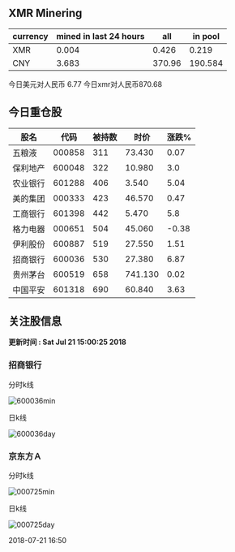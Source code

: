 ## XMR Minering

|currency|mined in last 24 hours|all|in pool|
|---|---|---|---|
|XMR|0.004|0.426|0.219|
|CNY|3.683|370.96|190.584|

今日美元对人民币 6.77	今日xmr对人民币870.68


## 今日重仓股 

|股名|代码|被持数|时价|涨跌%|
|---|---|---|---|---|
|五粮液|000858|311|73.430|0.07|
|保利地产|600048|322|10.980|3.0|
|农业银行|601288|406|3.540|5.04|
|美的集团|000333|423|46.570|0.47|
|工商银行|601398|442|5.470|5.8|
|格力电器|000651|504|45.060|-0.38|
|伊利股份|600887|519|27.550|1.51|
|招商银行|600036|530|27.380|6.87|
|贵州茅台|600519|658|741.130|0.02|
|中国平安|601318|690|60.840|3.63|

## 关注股信息
**更新时间 : Sat Jul 21 15:00:25 2018**
### 招商银行 
分时k线

![600036min](http://image.sinajs.cn/newchart/min/n/sh600036.gif)

日k线

![600036day](http://image.sinajs.cn/newchart/daily/n/sh600036.gif)

### 京东方Ａ 
分时k线

![000725min](http://image.sinajs.cn/newchart/min/n/sz000725.gif)

日k线

![000725day](http://image.sinajs.cn/newchart/daily/n/sz000725.gif)

2018-07-21 16:50